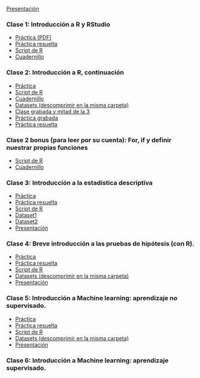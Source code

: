 [Presentación](https://cursos-a2b2c.github.io/analisis_de_datos_con_r_noviembre_2022/clases/clase_0/presentacion.pdf)

### Clase 1: Introducción a R y RStudio

* [Práctica (PDF)](https://cursos-a2b2c.github.io/analisis_de_datos_con_r_noviembre_2022/clases/clase_1/practica_dia_1.pdf)
* [Práctica resuelta](https://cursos-a2b2c.github.io/analisis_de_datos_con_r_noviembre_2022/clases/clase_1/solucion_practica_dia_1.R)
* [Script de R](https://cursos-a2b2c.github.io/analisis_de_datos_con_r_noviembre_2022/clases/clase_1/dia_1.R)
* [Cuadernillo](https://cursos-a2b2c.github.io/analisis_de_datos_con_r_noviembre_2022/clases/clase_1/dia_1.Rmd)
<!--* [Clase grabada parte 1](https://youtu.be/Z8RZSLS61d8)  -->
<!--* [Clase grabada parte 2](https://youtu.be/9P06axf4KyA)-->


### Clase 2: Introducción a R, continuación
* [Práctica](https://cursos-a2b2c.github.io/analisis_de_datos_con_r_noviembre_2022/clases/clase_2/practica_dia_2.docx)
* [Script de R](https://cursos-a2b2c.github.io/analisis_de_datos_con_r_noviembre_2022/clases/clase_2/dia_2.R)
* [Cuadernillo](https://cursos-a2b2c.github.io/analisis_de_datos_con_r_noviembre_2022/clases/clase_2/curso_r_dia2.Rmd)
* [Datasets (descomprimir en la misma carpeta)](https://cursos-a2b2c.github.io/analisis_de_datos_con_r_noviembre_2022/clases/clase_2/datasets.zip)
* [Clase grabada y mitad de la 3](https://youtu.be/dgJLgm0M0UY)
* [Práctica grabada](https://youtu.be/Z8RZSLS61d8)
* [Práctica resuelta](https://cursos-a2b2c.github.io/analisis_de_datos_con_r_noviembre_2022/clases/clase_2/dia2resuelto.R)
<!--* [Clase grabada y mitad de la 3](https://youtu.be/dgJLgm0M0UY)-->
<!--* [Práctica grabada](https://youtu.be/Z8RZSLS61d8)  -->

### Clase 2 bonus (para leer por su cuenta): For, if y definir nuestrar propias funciones
* [Script de R](https://cursos-a2b2c.github.io/analisis_de_datos_con_r_noviembre_2022/clases/clase_2/dia_bonus.R)
* [Cuadernillo](https://cursos-a2b2c.github.io/analisis_de_datos_con_r_noviembre_2022/clases/clase_2/dia_bonus.Rmd)


### Clase 3: Introducción a la estadística descriptiva
* [Práctica](https://cursos-a2b2c.github.io/analisis_de_datos_con_r_noviembre_2022/clases/clase_3/practica.pdf)
* [Práctica resuelta](https://cursos-a2b2c.github.io/analisis_de_datos_con_r_noviembre_2022/clases/clase_3/solucion_practica_dia_3.R)
* [Script de R](https://cursos-a2b2c.github.io/analisis_de_datos_con_r_noviembre_2022/clases/clase_3/Dia3.R)
* [Dataset1](https://cursos-a2b2c.github.io/analisis_de_datos_con_r_noviembre_2022/clases/clase_3/exp_mtx.Rdata)
* [Dataset2](https://cursos-a2b2c.github.io/analisis_de_datos_con_r_noviembre_2022/clases/clase_3/antropometria.csv)
* [Presentación](https://cursos-a2b2c.github.io/analisis_de_datos_con_r_noviembre_2022/clases/clase_3/Dia3.pdf)

### Clase 4: Breve introducción a las pruebas de hipótesis (con R).
* [Práctica](https://cursos-a2b2c.github.io/analisis_de_datos_con_r_noviembre_2022/clases/clase_4/practica_dia_4.pdf)
* [Práctica resuelta](https://cursos-a2b2c.github.io/analisis_de_datos_con_r_noviembre_2022/clases/clase_4/solucion_practica_dia_4.R)
* [Script de R](https://cursos-a2b2c.github.io/analisis_de_datos_con_r_noviembre_2022/clases/clase_4/dia_4.R)
* [Datasets (descomprimir en la misma carpeta)](https://cursos-a2b2c.github.io/analisis_de_datos_con_r_noviembre_2022/clases/clase_4/datasets.zip)
* [Presentación](https://cursos-a2b2c.github.io/analisis_de_datos_con_r_noviembre_2022/clases/clase_4/clase_4_presentacion.pdf)

### Clase 5: Introducción a Machine learning: aprendizaje no supervisado.
* [Práctica](https://cursos-a2b2c.github.io/analisis_de_datos_con_r_noviembre_2022/clases/clase_5/clase_5_practica.pdf)
* [Práctica resuelta](https://cursos-a2b2c.github.io/analisis_de_datos_con_r_noviembre_2022/clases/clase_5/clase_5_resueltos.R)
* [Script de R](https://cursos-a2b2c.github.io/analisis_de_datos_con_r_noviembre_2022/clases/clase_5/clase_5.R)
* [Datasets (descomprimir en la misma carpeta)](https://cursos-a2b2c.github.io/analisis_de_datos_con_r_noviembre_2022/clases/clase_5/datasets.zip)
* [Presentación](https://cursos-a2b2c.github.io/analisis_de_datos_con_r_noviembre_2022/clases/clase_5/clase_5_presentacion.pdf)

### Clase 6: Introducción a Machine learning: aprendizaje supervisado.
<!--* [Script de R](https://cursos-a2b2c.github.io/analisis_de_datos_con_r_noviembre_2022/clases/clase_6/clase_6.R)  -->
<!--* [Datasets (descomprimir en la misma carpeta)](https://cursos-a2b2c.github.io/analisis_de_datos_con_r_noviembre_2022/clases/clase_6/datasets.zip)  -->
